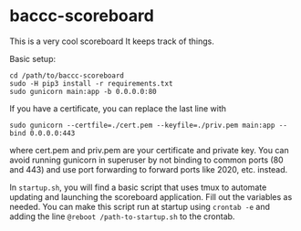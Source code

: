 # baccc-scoreboard
This is a very cool scoreboard
It keeps track of things.

Basic setup:
```
cd /path/to/baccc-scoreboard
sudo -H pip3 install -r requirements.txt
sudo gunicorn main:app -b 0.0.0.0:80
```
If you have a certificate, you can replace the last line with
```
sudo gunicorn --certfile=./cert.pem --keyfile=./priv.pem main:app --bind 0.0.0.0:443
```
where cert.pem and priv.pem are your certificate and private key.
You can avoid running gunicorn in superuser by not binding to common ports (80 and 443) and use port forwarding to forward ports like 2020, etc. instead.

In `startup.sh`, you will find a basic script that uses tmux to automate updating and launching the scoreboard application. Fill out the variables as needed.
You can make this script run at startup using `crontab -e` and adding the line `@reboot /path-to-startup.sh` to the crontab.
